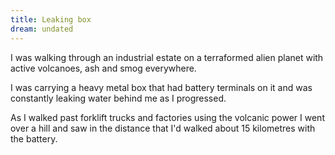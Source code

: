 ```yaml
---
title: Leaking box
dream: undated
---
```


I was walking through an industrial estate on a terraformed alien planet with active volcanoes, ash and smog everywhere.

I was carrying a heavy metal box that had battery terminals on it and was constantly leaking water behind me as I progressed.

As I walked past forklift trucks and factories using the volcanic power I went over a hill and saw in the distance that I'd walked about 15 kilometres with the battery.